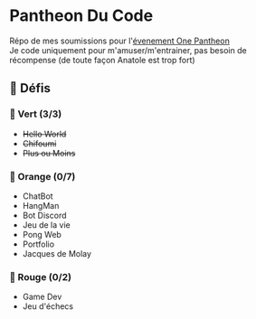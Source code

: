 # Pantheon Du Code
Répo de mes soumissions pour l'[évenement One Pantheon](https://poc.onepantheon.fr/) \
Je code uniquement pour m'amuser/m'entrainer, pas besoin de récompense (de toute façon Anatole est trop fort)

## 👟 Défis
### 📗 Vert (3/3)
- ~~Hello World~~
- ~~Chifoumi~~
- ~~Plus ou Moins~~
### 📙 Orange (0/7)
- ChatBot
- HangMan
- Bot Discord
- Jeu de la vie
- Pong Web
- Portfolio
- Jacques de Molay
### 📕 Rouge (0/2)
- Game Dev
- Jeu d'échecs
